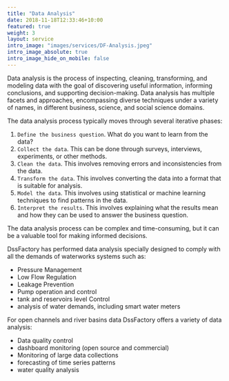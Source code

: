 ```yaml
---
title: "Data Analysis"
date: 2018-11-18T12:33:46+10:00
featured: true
weight: 3
layout: service
intro_image: "images/services/DF-Analysis.jpeg"
intro_image_absolute: true
intro_image_hide_on_mobile: false
---
```


Data analysis is the process of inspecting, cleaning, transforming, and modeling data with the goal of discovering useful information, informing conclusions, and supporting decision-making. Data analysis has multiple facets and approaches, encompassing diverse techniques under a variety of names, in different business, science, and social science domains.

The data analysis process typically moves through several iterative phases:

1. `Define the business question`. What do you want to learn from the data?
2. `Collect the data`. This can be done through surveys, interviews, experiments, or other methods.
3. `Clean the data`. This involves removing errors and inconsistencies from the data. 
4. `Transform the data`. This involves converting the data into a format that is suitable for analysis. 
5. `Model the data`. This involves using statistical or machine learning techniques to find patterns in the data. 
6. `Interpret the results`. This involves explaining what the results mean and how they can be used to answer the business question.

The data analysis process can be complex and time-consuming, but it can be a valuable tool for making informed decisions.

DssFactory has performed data analysis specially designed to comply with all the demands of waterworks systems such as: 
- Pressure Management
- Low Flow Regulation
- Leakage Prevention
- Pump operation and control
- tank and reservoirs level Control
- analysis of water demands, including smart water meters


For open channels and river basins data DssFactory offers a variety of data analysis:
- Data quality control
- dashboard monitoring (open source and commercial)
- Monitoring of large data collections
- forecasting of time series patterns
- water quality analysis
